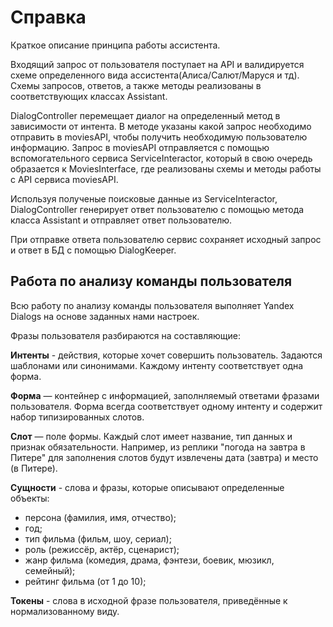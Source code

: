# Справка

Краткое описание принципа работы ассистента.

Входящий запрос от пользователя поступает на API и валидируется схеме определенного вида ассистента(Алиса/Салют/Маруся и тд). Схемы запросов, ответов, а также методы реализованы в соответствующих классах Assistant.

DialogController перемещает диалог на определенный метод в зависимости от интента. В методе указаны какой запрос необходимо отправить в moviesAPI, чтобы получить необходимую пользователю информацию.
Запрос в moviesAPI отправляется с помощью вспомогательного сервиса ServiceInteractor, который в свою очередь образается к MoviesInterface, где реализованы схемы и методы работы с API сервиса moviesAPI.

Используя полученые поисковые данные из ServiceInteractor, DialogController генерирует ответ пользователю с помощью метода класса Assistant и отправляет ответ пользователю.

При отправке ответа пользователю сервис сохраняет исходный запрос и ответ в БД с помощью DialogKeeper.

## Работа по анализу команды пользователя

Всю работу по анализу команды пользователя выполняет Yandex Dialogs на основе заданных нами настроек.

Фразы пользователя разбираются на составляющие:

**Интенты** - действия, которые хочет совершить пользователь. Задаются шаблонами или синонимами. Каждому интенту соответствует одна форма.

**Форма** — контейнер с информацией, заполнляемый ответами фразами пользователя. Форма всегда соответствует одному интенту и содержит набор типизированных слотов.

**Слот** — поле формы. Каждый слот имеет название, тип данных и признак обязательности. Например, из реплики "погода на завтра в Питере" для заполнения слотов будут извлечены дата (завтра) и место (в Питере).

**Сущности** - слова и фразы, которые описывают определенные объекты:

* персона (фамилия, имя, отчество);
* год;
* тип фильма (фильм, шоу, сериал);
* роль (режиссёр, актёр, сценарист);
* жанр фильма (комедия, драма, фэнтези, боевик, мюзикл, семейный);
* рейтинг фильма (от 1 до 10);

**Токены** - слова в исходной фразе пользователя, приведённые к нормализованному виду.
